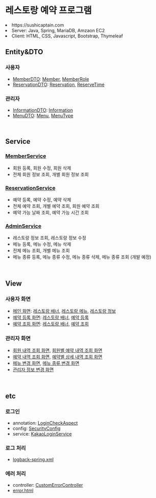 <h1>레스토랑 예약 프로그램</h1>
<li>https://sushicaptain.com</li>
<li>Server: Java, Spring, MariaDB, Amzaon EC2</li>
<li>Client: HTML, CSS, Javascript, Bootstrap, Thymeleaf</li>



<h2>Entity&DTO</h2>
    <h3>사용자</h3>
    <ul>
        <li>
            <a href="/src/main/java/com/example/sushi/dto/user/MemberDTO.java">MemberDTO</a>:
            <a href="/src/main/java/com/example/sushi/entity/user/Member.java">Member</a>,
            <a href="/src/main/java/com/example/sushi/entity/user/MemberRole.java">MemberRole</a>
        </li>
        <li>
            <a href="/src/main/java/com/example/sushi/dto/user/ReservationDTO.java">ReservationDTO</a>:
            <a href="/src/main/java/com/example/sushi/entity/user/Reservation.java">Reservation</a>,
            <a href="/src/main/java/com/example/sushi/entity/user/ReserveTime.java">ReserveTime</a>
        </li>
    </ul>
    <h3>관리자</h3>
    <ul>
        <li>
            <a href="/src/main/java/com/example/sushi/dto/admin/InformationDTO.java">InformationDTO</a>:
            <a href="/src/main/java/com/example/sushi/entity/admin/Information.java">Information</a>
        </li>
        <li>
            <a href="/src/main/java/com/example/sushi/dto/admin/MenuDTO.java">MenuDTO</a>:
            <a href="/src/main/java/com/example/sushi/entity/admin/Menu.java">Menu</a>,
            <a href="/src/main/java/com/example/sushi/entity/admin/MenuType.java">MenuType</a>
        </li>
    </ul>
<br>

<h2>Service</h2>
    <h3><a href="/src/main/java/com/example/sushi/service/MemberServiceImpl.java">MemberService</a></h3>
    <ul>
        <li>회원 등록, 회원 수정, 회원 삭제</li>
        <li>전체 회원 정보 조회, 개별 회원 정보 조회</li>
    </ul>
    <h3><a href="/src/main/java/com/example/sushi/service/ReservationServiceImpl.java">ReservationService</a></h3>
    <ul>
        <li>예약 등록, 예약 수정, 예약 삭제</li>
        <li>전체 예약 조회, 개별 예약 조회, 회원 예약 조회</li>
        <li>예약 가능 날짜 조회, 예약 가능 시간 조회</li>
    </ul>
    <h3><a href="/src/main/java/com/example/sushi/service/AdminServiceImpl.java">AdminService</a></h3>
    <ul>
        <li>레스토랑 정보 조회, 레스토랑 정보 수정</li>
        <li>메뉴 등록, 메뉴 수정, 메뉴 삭제</li>
        <li>전체 메뉴 조회, 개별 메뉴 조회</li>
        <li>메뉴 종류 등록, 메뉴 종류 수정, 메뉴 종류 삭제, 메뉴 종류 조회 (개발 예정)</li>
    </ul>
<br>

<h2>View</h2>
    <h3>사용자 화면</h3>
    <ul>
        <li>
            <a href="/src/main/resources/templates/sushi/main.html">메인 화면</a>:
            <a href="/src/main/resources/templates/sushi/fragment/hero.html">레스토랑 배너</a>,
            <a href="/src/main/resources/templates/sushi/fragment/menu.html">레스토랑 메뉴</a>,
            <a href="/src/main/resources/templates/sushi/fragment/contact.html">레스토랑 정보</a>
        </li>
        <li>
            <a href="/src/main/resources/templates/sushi/register.html">예약 등록 화면</a>:
            <a href="/src/main/resources/templates/sushi/fragment/hero.html">레스토랑 배너</a>,
            <a href="/src/main/resources/templates/sushi/fragment/book.html">예약 등록</a>
        </li>
        <li>
            <a href="/src/main/resources/templates/sushi/list.html">예약 조회 화면</a>:
            <a href="/src/main/resources/templates/sushi/fragment/hero.html">레스토랑 배너</a>,
            <a href="/src/main/resources/templates/sushi/fragment/special.html">예약 조회</a>
        </li>
    </ul>
    <h3>관리자 화면</h3>
    <ul>
        <li>
            <a href="/src/main/resources/templates/admin/member.html">회원 내역 조회 화면</a>,
            <a href="/src/main/resources/templates/admin/list.html">회원별 예약 내역 조회 화면</a>
        </li>
        <li>
            <a href="/src/main/resources/templates/admin/reservation.html">예약 내역 조회 화면</a>,
            <a href="/src/main/resources/templates/admin/read.html">예약별 상세 내역 조회 화면</a>
        </li>
        <li>
            <a href="/src/main/resources/templates/admin/menu.html">메뉴 변경 화면</a>,
            <a href="/src/main/resources/templates/admin/menutype.html">메뉴 종류 변경 화면</a>
        </li>
        <li><a href="/src/main/resources/templates/admin/information.html">관리자 정보 변경 화면</a></li>
    </ul>
<br>    

<h2>etc</h2>
    <h3>로그인</h3>
    <ul>
        <li>annotation: <a href="/src/main/java/com/example/sushi/annotation/LoginCheckAspect.java">LoginCheckAspect</a></li>
        <li>config: <a href="/src/main/java/com/example/sushi/config/SecurityConfig.java">SecurityConfig</a></li>
        <li>service: <a href="/src/main/java/com/example/sushi/service/KakaoLoginService.java">KakaoLoginService</a></li>
    </ul>
    <h3>로그 처리</h3>
    <ul>
        <li><a href="/src/main/resources/logback-spring.xml">logback-spring.xml</a></li>
    </ul>
    <h3>에러 처리</h3>
    <ul>
        <li>controller: <a href="/src/main/java/com/example/sushi/controller/CustomErrorController.java">CustomErrorController</a></li>
        <li><a href="/src/main/resources/templates/error.html">error.html</a></li>
    </ul>
<br>
        
